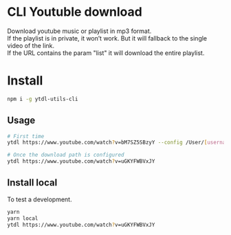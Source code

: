 # CLI Youtuble download

Download youtube music or playlist in mp3 format.  
If the playlist is in private, it won’t work. But it will fallback to the single video of the link.  
If the URL contains the param "list" it will download the entire playlist.  

# Install

```bash
npm i -g ytdl-utils-cli
```

## Usage

```bash
# First time
ytdl https://www.youtube.com/watch?v=bM7SZ5SBzyY --config /User/[username]/Downloads

# Once the download path is configured
ytdl https://www.youtube.com/watch?v=uGKYFWBVxJY
```

## Install local

To test a development.

```bash
yarn
yarn local
ytdl https://www.youtube.com/watch?v=uGKYFWBVxJY
```
